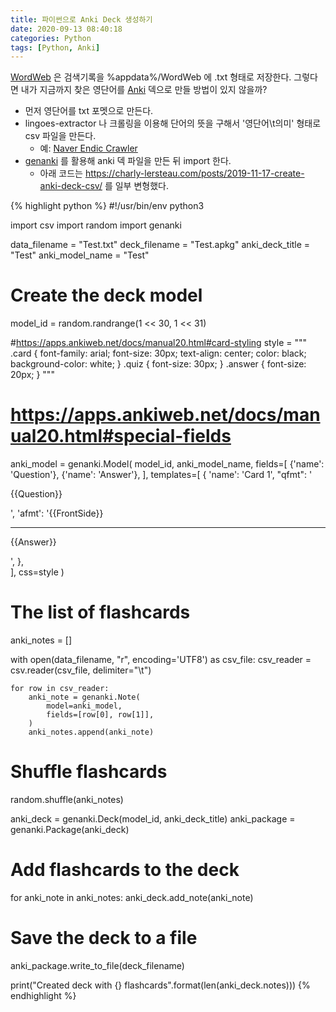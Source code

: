 ```yaml
---
title: 파이썬으로 Anki Deck 생성하기
date: 2020-09-13 08:40:18
categories: Python
tags: [Python, Anki]
---
```

[WordWeb](https://wordweb.info/) 은 검색기록을 %appdata%/WordWeb 에 .txt 형태로 저장한다. 그렇다면 내가 지금까지 찾은 영단어를 [Anki](https://apps.ankiweb.net/) 덱으로 만들 방법이 있지 않을까?  
- 먼저 영단어를 txt 포멧으로 만든다.
- lingoes-extractor 나 크롤링을 이용해 단어의 뜻을 구해서 '영단어\t의미' 형태로 csv 파일을 만든다.
  - 예: [Naver Endic Crawler](https://github.com/hoonhoons/naver_endic_crawler)
- [genanki](https://github.com/kerrickstaley/genanki) 를 활용해 anki 덱 파일을 만든 뒤 import 한다.
  - 아래 코드는 <https://charly-lersteau.com/posts/2019-11-17-create-anki-deck-csv/> 를 일부 변형했다.  

{% highlight python %}
#!/usr/bin/env python3

import csv
import random
import genanki

data_filename = "Test.txt"
deck_filename = "Test.apkg"
anki_deck_title = "Test"
anki_model_name = "Test"

# Create the deck model
model_id = random.randrange(1 << 30, 1 << 31)

#https://apps.ankiweb.net/docs/manual20.html#card-styling
style = """
.card {
 font-family: arial;
 font-size: 30px;
 text-align: center;
 color: black;
 background-color: white;
}
.quiz {
 font-size: 30px;
}
.answer {
 font-size: 20px;
}
"""
# https://apps.ankiweb.net/docs/manual20.html#special-fields
anki_model = genanki.Model(
    model_id,
    anki_model_name,
    fields=[
        {'name': 'Question'},
        {'name': 'Answer'},
    ],
    templates=[
        {
            'name': 'Card 1',
            "qfmt": '<p class="quiz">{{Question}}</p>',
            'afmt': '{{FrontSide}}<hr id="answer"><p class="answer">{{Answer}}</p>',
        },      
    ],
    css=style
)

# The list of flashcards
anki_notes = []

with open(data_filename, "r", encoding='UTF8') as csv_file:
    csv_reader = csv.reader(csv_file, delimiter="\t")

    for row in csv_reader:
        anki_note = genanki.Note(
            model=anki_model,
            fields=[row[0], row[1]],
        )
        anki_notes.append(anki_note)

# Shuffle flashcards
random.shuffle(anki_notes)

anki_deck = genanki.Deck(model_id, anki_deck_title)
anki_package = genanki.Package(anki_deck)

# Add flashcards to the deck
for anki_note in anki_notes:
    anki_deck.add_note(anki_note)

# Save the deck to a file
anki_package.write_to_file(deck_filename)

print("Created deck with {} flashcards".format(len(anki_deck.notes)))
{% endhighlight %}